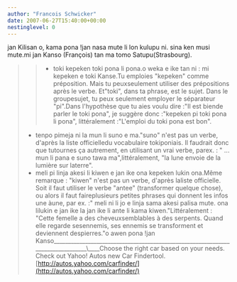 ```yaml
---
author: "Francois Schwicker"
date: 2007-06-27T15:40:00+00:00
nestinglevel: 0
---
```

jan Kilisan o, kama pona !jan nasa mute li lon kulupu ni. sina ken musi mute.mi jan Kanso (François) tan ma tomo Satupu(Strasbourg).
>> - toki kepeken toki pona li pona.o weka e ike tan ni : mi kepeken e toki Kanse.Tu emploies "kepeken" comme préposition. Mais tu peuxseulement utiliser des prépositions après le verbe. Et"toki", dans ta phrase, est le sujet. Dans le groupesujet, tu peux seulement employer le séparateur "pi".Dans l'hypothèse que tu aies voulu dire :"Il est biende parler le toki pona", je suggère donc :"kepeken pi toki pona li pona", littéralement :"L'emploi du toki pona est bon".
> - tenpo pimeja ni la mun li suno e ma."suno" n'est pas un verbe, d'après la liste officielledu vocabulaire tokiponiais. Il faudrait donc que tutournes ça autrement, en utilisant un vrai verbe, parex. : " ... mun li pana e suno tawa ma",littéralement, "la lune envoie de la lumière sur laterre".
> - meli pi linja akesi li kiwen e jan ike ona kepeken
> lukin ona.Même remarque : "kiwen" n'est pas un verbe, d'après laliste officielle. Soit il faut utiliser le verbe "antee" (transformer quelque chose), ou alors il faut faireplusieurs petites phrases qui donnent les infos une àune, par ex. :" meli ni li jo e linja sama akesi palisa mute. ona lilukin e jan ike la jan ike li ante li kama kiwen."Littéralement : "Cette femelle a des cheveuxsemblables à des serpents. Quand elle regarde sesennemis, ses ennemis se transforment et deviennent despierres."o awen pona !jan Kanso\_\_\_\_\_\_\_\_\_\_\_\_\_\_\_\_\_\_\_\_\_\_\_\_\_\_\_\_\_\_\_\_\_\_\_\_\_\_\_\_\_\_\_\_\_\_\_\_\_\_\_\_\_\_\_\_\_\_\_\_\_\_\_\_\_\_\_\_\_\_\_\_\_\_\_\_\_\_\_\_\\\_\_\_\_Choose the right car based on your needs. Check out Yahoo! Autos new Car Findertool.[http://autos.yahoo.com/carfinder/](http://autos.yahoo.com/carfinder/)
